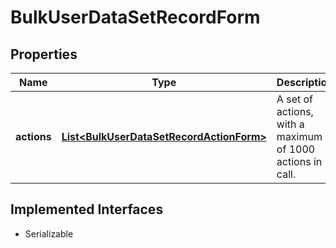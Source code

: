 

# BulkUserDataSetRecordForm

## Properties

Name | Type | Description | Notes
------------ | ------------- | ------------- | -------------
**actions** | [**List&lt;BulkUserDataSetRecordActionForm&gt;**](BulkUserDataSetRecordActionForm.md) | A set of actions, with a maximum of 1000 actions in 1 call. | 


## Implemented Interfaces

* Serializable


